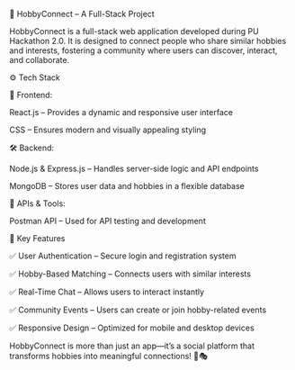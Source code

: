 🎨 HobbyConnect – A Full-Stack Project

HobbyConnect is a full-stack web application developed during PU Hackathon 2.0. It is designed to connect people who share similar hobbies and interests, fostering a community where users can discover, interact, and collaborate.

⚙️ Tech Stack

🚀 Frontend:

React.js – Provides a dynamic and responsive user interface

CSS – Ensures modern and visually appealing styling

🛠 Backend:

Node.js & Express.js – Handles server-side logic and API endpoints

MongoDB – Stores user data and hobbies in a flexible database

🔗 APIs & Tools:

Postman API – Used for API testing and development

🌟 Key Features

✅ User Authentication – Secure login and registration system

✅ Hobby-Based Matching – Connects users with similar interests

✅ Real-Time Chat – Allows users to interact instantly

✅ Community Events – Users can create or join hobby-related events

✅ Responsive Design – Optimized for mobile and desktop devices

HobbyConnect is more than just an app—it’s a social platform that transforms hobbies into meaningful connections! 🚀🎭
